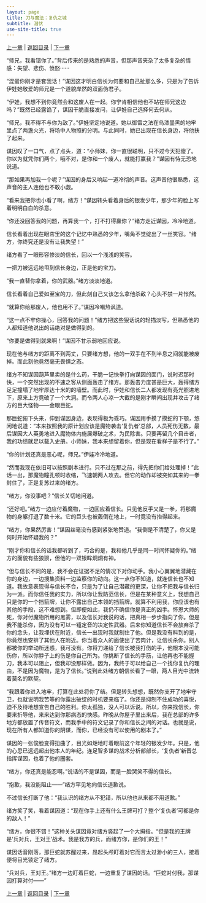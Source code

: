 ```yaml
---
layout: page
title: 刀与魔法：复仇之城
subtitle: 潜伏
use-site-title: true
---
```


[上一章](/Novels/AvengerCity/prison) | [返回目录](/Novels/AvengerCity/index) | [下一章](/Novels/AvengerCity/avenge) 

“师兄，我看错你了。”背后传来的是熟悉的声音，但那声音夹杂了太多复杂的情感：失望、悲伤、愤怒······

“混蛋你刚才是套我话！”谋因这才明白信长为何要和自己扯那么多，只是为了告诉伊娃她敬爱的师兄是一个道貌岸然的双面伪君子。

“伊娃，我想不到你竟然会和这废人在一起。你宁肯相信他也不站在师兄这边吗？”既然已经露馅了，谋因干脆直接发问，让伊娃自己选择何去何从。

“师兄，我不得不与你为敌了。”伊娃坚定地说道。她以御雷之法在乌漆墨黑的地牢里点了两盏火光，将场中人物照的分明。与此同时，她已出现在信长身边，将他扶了起来。

谋因叹了一口气，点了点头，道：“小师妹，你一直很聪明，只不过今天犯傻了。你以为就凭你们两个，哦不对，是你和一个废人，就能打赢我？”谋因有恃无恐地说道。

“那如果再加我一个呢？”谋因的身后又响起一道冷彻的声音。这声音他很熟悉，这声音的主人连他也不敢小觑。

“看来我把你也小看了啊，绪方！”谋因转头看着身后的银发少年，那少年的脸上写着明明白白的杀意。

“你还没回答我的问题，再算我一个，打不打得赢你？”绪方走近谋因，冷冷地道。

信长看着出现在眼帘里的这个记忆中熟悉的少年，嘴角不觉绽出了一丝笑容。“绪方，你终究还是没有让我失望！”

绪方看了一眼形容惨淡的信长，回以一个浅浅的笑容。

一把刀被远远地甩到信长身边，正是他的宝刀。

“我一直替你拿着，你的武器。”绪方淡淡地道。

信长看着自己爱如至宝的刀，但此刻自己又该怎么拿他杀敌？心头不禁一片怅然。

“就算你给那废人，他也用不了。”谋因冷嘲热讽道。

“这一点不牢你操心，回答我的问题！”绪方把这些狠话说的轻描淡写，但熟悉他的人都知道他说出的话绝对是做得到的。

“你要是做得到就来啊！”谋因不甘示弱地回应说。

现在他与绪方的距离不到两丈，只要绪方想，他的一双手在不到半息之间就能被废掉。而此刻他竟然毫无畏惧之态。

绪方不知谋因葫芦里卖的是什么药，干脆一记快拳打向谋因的面门，说时迟那时快，一个突然出现的不速之客从侧面轰击了绪方。那轰击力度甚是巨大，轰得绪方足足撞塌了地牢厚达十米的的墙壁。而此时，伊娃和信长二人都发现有亮光照进地下，原来上方竟破了一个大洞。而令两人心凉一大截的是刚才瞬间出现并攻击了绪方的巨大怪物——金眼巨蛇。

那巨蛇俯下头来，伸到谋因身边，表现得极为乖巧。谋因用手摸了摸蛇的下颚，悠闲地说道：“本来按照我的原计划应该是魔物袭击‘复仇者’总部，人员死伤无数，最后谋因大人英勇地进入魔物体内施展爆破之术，为民除害。只要再留几个目击者，我的功绩就足以载入史册。小师妹，我本来想留着你，但是现在看样子是不行了。”

“你的计划还真是恶心呢，师兄。”伊娃冷冷地道。

“然而我现在依旧可以按照剧本进行。只不过在那之前，得先把你们给处理掉！”此话一出，那魔物瞳孔顿时收缩，飞速朝两人攻去。但它的动作却被突如其来的一拳封住了，正是复苏过来的绪方。

“绪方，你没事吧？”信长关切地问道。

“还好吧。”绪方一边应付着魔物，一边回应着信长。只见他反手又是一拳，将那魔物的身躯打退了数十米。它的巨头也被轰倒在地上，一时竟没有抬得起来。

“绪方，你果然厉害！”谋因丝毫没有感到紧张地赞道。“我倒是不清楚了，你又是何时开始怀疑我的？”

“刚才你和信长的话我都听到了，巧合的是，我和他几乎是同一时间怀疑你的。”绪方的面貌有些狼狈，但他的一双银眸炯炯有神。

“但与信长不同的是，我不会在证据不足的情况下对你动手。我小心翼翼地潜藏在你的身边，一边搜集资料一边监察你的动向。这一点你不知道，就连信长也不知道。我故意表现得与信长不合，只是为了让自己潜藏的更深，让你不把我与信长归为一派。而你信任我的实力，所以你让我防范信长，但是在某种意义上，我想自己只是你的一个挡箭牌，让你不露出自己本领的挡箭牌。就算不利用我，你应该也有其他的手段，这不难想到。但即便如此，我仍不确信你是真正的凶手。怀恩大师的死，你对付魔物所用的黑雾，以及信长对我说的话，把真相一步步指向了你。但是我不能杀你，因为没有可以一锤定音的决定性武器。后来你知道信长不会放弃杀了你的念头，让我埋伏在附近，信长一出现时我就制住了他。但是我没有料到的是，你竟然也安排了其他人在附近。你当着众人的面使出了苦肉计，让信长杀你。别人都被你的举动所迷惑，我可没有。你将刀递给了信长被我打伤的手，他根本没可能伤你，所以你脖子上的伤是你自己所为。你挑断了信长的手筋，让他再也不能握刀，我本可以阻止，但我却没那样做。因为，我终于可以给自己一个找你复仇的理由，不是因为魔物，是为了信长。”说到此处绪方朝信长看了一眼，两人目光中流转着莫名的默契。

“我跟着你进入地牢，打算在此处将你了结。但是转头想想，既然你支开了地牢守卫，也就说明我苦等的你露出破绽的时机要来临了。你还是抑制不住成功的喜悦，迫不及待地想宣告自己的胜利。你太孤独，没人可以诉说。所以，你来找信长，你要来折辱他，来来达到你那病态的快感。昨晚从你屋子里出来后，我在总部的许多地方都放置了传音符文，而我手中的符文记录了你和信长之间的对话。也就是说，现在所有人都知道你的阴谋，而你，已经没有可以使用的剧本了。”

谋因的一张俊脸变得扭曲了，目光如炬地盯着眼前这个年轻的银发少年。只是，他的心思已远远超出他本人的年纪。连足智多谋的战术分析部部长，‘复仇者’新晋总指挥谋因，也着了他的圈套。

“绪方，你还真是能忍啊。”说话的不是谋因，而是一脸哭笑不得的信长。

“抱歉，我没能阻止——”绪方罕见地向信长道歉说。

不过信长打断了他：“我认识的绪方从不犯错，所以他也从来都不用道歉。”

绪方笑了笑，看着谋因道：“现在你手上还有什么王牌可打？整个‘复仇者’可都是你的敌人！”

“绪方，你很不错！”这种关头谋因竟对绪方竖起了一个大拇指。“但是我的王牌是‘兵对兵，王对王’战术。我是我方的兵，而绪方你，是你们的王！”

谋因话音刚落，那巨蛇就苏醒过来，昂起头颅盯着对它而言太过渺小的三人，接着便将目光锁定了绪方。

“兵对兵，王对王。”绪方一边盯着巨蛇，一边重复了谋因的话。“巨蛇对付我，那谋因打算对付——”

[上一章](/Novels/AvengerCity/prison) | [返回目录](/Novels/AvengerCity/index) | [下一章](/Novels/AvengerCity/avenge)  

<!-- UY BEGIN -->
<div id="uyan_frame"></div>
<script type="text/javascript" src="http://v2.uyan.cc/code/uyan.js"></script>
<!-- UY END -->
